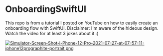 # OnboardingSwiftUI
This repo is from a tutorial I posted on YouTube on how to easily create an onboarding flow with SwiftUI.
Disclaimer: I'm aware of the hideous design. Watch the video for at least 3 jokes about it :)

[![Simulator-Screen-Shot-i-Phone-12-Pro-2021-07-27-at-07-57-11-iphone12prographite-portrait.png](https://i.postimg.cc/HsySwBrn/Simulator-Screen-Shot-i-Phone-12-Pro-2021-07-27-at-07-57-11-iphone12prographite-portrait.png)](https://postimg.cc/ppPYxQYM)
